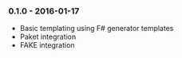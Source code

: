 ### 0.1.0 - 2016-01-17
* Basic templating using F# generator templates
* Paket integration
* FAKE integration
